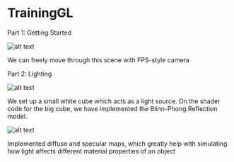 # TrainingGL

Part 1: Getting Started

![alt text](https://i.imgur.com/PxElU9F.png)

We can freely move through this scene with FPS-style camera

Part 2: Lighting

![alt text](https://i.imgur.com/uxz6Vvz.png)

We set up a small white cube which acts as a light source. On the shader code for the big cube, we have implemented the Blinn-Phong Reflection model.

![alt text](https://i.imgur.com/yrsgdex.png)

Implemented diffuse and specular maps, which greatly help with simulating how light affects different material properties of an object